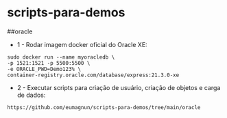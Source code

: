 # scripts-para-demos

##oracle
* 1 - Rodar imagem docker oficial do Oracle XE:

```
sudo docker run --name myoracledb \
-p 1521:1521 -p 5500:5500 \
-e ORACLE_PWD=Demo123% \
container-registry.oracle.com/database/express:21.3.0-xe
```
* 2 - Executar scripts para criação de usuário, criação de objetos e carga de dados:
```
https://github.com/eumagnun/scripts-para-demos/tree/main/oracle
```

